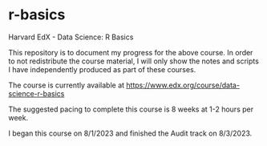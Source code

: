 # r-basics
Harvard EdX - Data Science: R Basics

This repository is to document my progress for the above course. In order to not redistribute the course material, I will only show the notes and scripts I have independently produced as part of these courses.

The course is currently available at https://www.edx.org/course/data-science-r-basics

The suggested pacing to complete this course is 8 weeks at 1-2 hours per week.

I began this course on 8/1/2023 and finished the Audit track on 8/3/2023.
